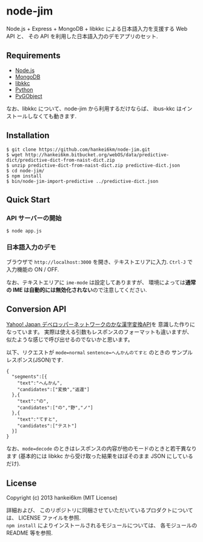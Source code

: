 # node-jim

Node.js + Express + MongoDB + libkkc による日本語入力を支援する Web API と、
その API を利用した日本語入力のデモアプリのセット.

## Requirements

* [Node.js](http://nodejs.org)
* [MongoDB](http://www.mongodb.org)
* [libkkc](https://bitbucket.org/libkkc/libkkc/)
* [Python](http://www.python.org)
* [PyGObject](https://live.gnome.org/PyGObject)

なお、libkkc について、node-jim から利用するだけならば、
ibus-kkc はインストールしなくても動きます.

## Installation

    $ git clone https://github.com/hankei6km/node-jim.git
    $ wget http://hankei6km.bitbucket.org/webOS/data/predictive-dict/predictive-dict-from-naist-dict.zip
    $ unzip predictive-dict-from-naist-dict.zip predictive-dict.json
    $ cd node-jim/
    $ npm install
    $ bin/node-jim-import-predictive ../predictive-dict.json

## Quick Start

### API サーバーの開始

    $ node app.js

### 日本語入力のデモ

ブラウザで `http://localhost:3000` を開き、テキストエリアに入力.
`Ctrl-J` で入力機能の ON / OFF.

なお、テキストエリアに `ime-mode` は設定してありますが、
環境によっては**通常の IME は自動的には無効化されない**ので注意してください.

## Conversion API

[Yahoo! Japan デベロッパーネットワークのかな漢字変換API](http://developer.yahoo.co.jp/webapi/jlp/jim/v1/conversion.html)を
意識した作りになっています。
実際は使える引数もレスポンスのフォーマットも違いますが、
似たような感じで呼び出せるのでないかと思います。

以下、リクエストが `mode=normal` `sentence=へんかんのてすと` のときの
サンプルレスポンス(JSON)です.

    {
      "segments":[{
        "text":"へんかん",
        "candidates":["変換","返還"]
      },{
        "text":"の",
        "candidates":["の","野","ノ"]
      },{
        "text":"てすと",
        "candidates":["テスト"]
      }]
    } 

なお、`mode=decode` のときはレスポンスの内容が他のモードのときと若干異なります
(基本的には libkkc から受け取った結果をほぼそのまま JSON にしているだけ).

## License

Copyright (c) 2013 hankei6km (MIT License)

詳細および、
このリポジトリに同梱させていただいているプロダクトについては、
LICENSE ファイルを参照.  
`npm install` によりインストールされるモジュールについては、
各モジュールの README 等を参照.
